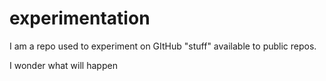 # experimentation
I am a repo used to experiment on GItHub "stuff" available to public repos.  

I wonder what will happen
